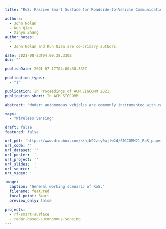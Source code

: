 ```yaml
---
title: "RoS: Passive Smart Surface for Roadside-to-Vehicle Communication"

authors:
  - John Nolan
  - Kun Qian
  - Xinyu Zhang
author_notes:
  - 
  - John Nolan and Kun Qian are co-primary authors.

date: 2021-08-23T04:00:38.330Z
doi: ""

publishDate: 2021-07-17T04:00:38.330Z

publication_types:
  - "1"

publication: In Proceedings of ACM SIGCOMM 2021
publication_short: In ACM SIGCOMM

abstract: "Modern autonomous vehicles are commonly instrumented with radars for all-weather perception. Yet the radar functionality is limited to identifying the positions of reflectors in the environment. In this paper, we investigate the feasibility of smartening transportation infrastructure for the purpose of conveying richer information to automotive radars. We propose RoS, a passive PCB-fabricated surface which can be mechanically reconfigured to embed digital bits, and inform the radar much like visual road signs do to cameras. We design the RoS signage to act as a retrodirective reflector which can reflect signals back to the radar from wide viewing angles. We further introduce a spatial encoding scheme, which piggybacks information in the reflected analog signals based on the geometrical layout of the retroreflective elements. Our prototype fabrication and experimentation verifies the effectiveness of RoS as an RF barcode which is readable by radar in practical transportation environment"

tags:
  - "Wireless Sensing"

draft: false
featured: false

url_pdf: 'https://www.dropbox.com/s/hjb92zty0wjfw2d/SIGCOMM21_RoS_paper.pdf?dl=0'
url_code: ''
url_dataset: ''
url_poster: ''
url_project: ''
url_slides: ''
url_source: ''
url_video: ''

image:
  caption: "General working scenario of RoS."
  filename: featured
  focal_point: Smart
  preview_only: false

projects:
  - rf-smart-surface
  - radar-based-autonomous-sensing
---
```


